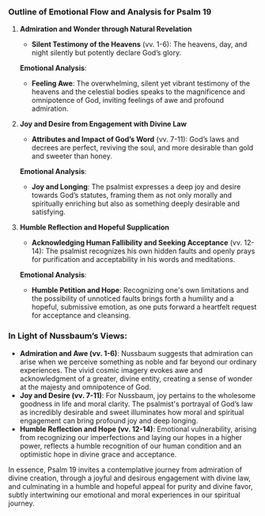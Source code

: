 ### Outline of Emotional Flow and Analysis for Psalm 19

1. **Admiration and Wonder through Natural Revelation**
    - **Silent Testimony of the Heavens** (vv. 1-6): The heavens, day, and night silently but potently declare God’s glory.
    
    **Emotional Analysis**:
    - **Feeling Awe**: The overwhelming, silent yet vibrant testimony of the heavens and the celestial bodies speaks to the magnificence and omnipotence of God, inviting feelings of awe and profound admiration.

2. **Joy and Desire from Engagement with Divine Law**
    - **Attributes and Impact of God’s Word** (vv. 7-11): God’s laws and decrees are perfect, reviving the soul, and more desirable than gold and sweeter than honey.
    
    **Emotional Analysis**:
    - **Joy and Longing**: The psalmist expresses a deep joy and desire towards God’s statutes, framing them as not only morally and spiritually enriching but also as something deeply desirable and satisfying.

3. **Humble Reflection and Hopeful Supplication**
    - **Acknowledging Human Fallibility and Seeking Acceptance** (vv. 12-14): The psalmist recognizes his own hidden faults and openly prays for purification and acceptability in his words and meditations.
    
    **Emotional Analysis**:
    - **Humble Petition and Hope**: Recognizing one's own limitations and the possibility of unnoticed faults brings forth a humility and a hopeful, submissive emotion, as one puts forward a heartfelt request for acceptance and cleansing.

### In Light of Nussbaum’s Views:

- **Admiration and Awe (vv. 1-6)**: Nussbaum suggests that admiration can arise when we perceive something as noble and far beyond our ordinary experiences. The vivid cosmic imagery evokes awe and acknowledgment of a greater, divine entity, creating a sense of wonder at the majesty and omnipotence of God.
- **Joy and Desire (vv. 7-11)**: For Nussbaum, joy pertains to the wholesome goodness in life and moral clarity. The psalmist's portrayal of God’s law as incredibly desirable and sweet illuminates how moral and spiritual engagement can bring profound joy and deep longing.
- **Humble Reflection and Hope (vv. 12-14)**: Emotional vulnerability, arising from recognizing our imperfections and laying our hopes in a higher power, reflects a humble recognition of our human condition and an optimistic hope in divine grace and acceptance.

In essence, Psalm 19 invites a contemplative journey from admiration of divine creation, through a joyful and desirous engagement with divine law, and culminating in a humble and hopeful appeal for purity and divine favor, subtly intertwining our emotional and moral experiences in our spiritual journey.
